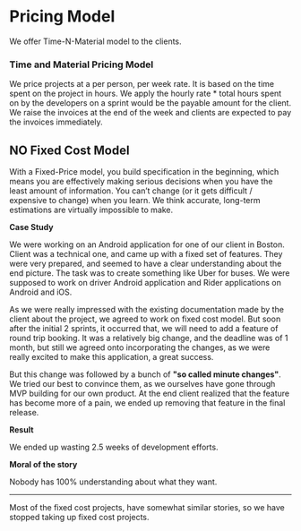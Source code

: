 # Pricing Model

We offer Time-N-Material model to the clients.

### Time and Material Pricing Model

We price projects at a per person, per week rate. It is based on the time spent on the project in hours. We apply the hourly rate * total hours spent on by the developers on a sprint would be the payable amount for the client.
We raise the invoices at the end of the week and clients are expected to pay the invoices immediately. 

## NO Fixed Cost Model

With a Fixed-Price model, you build specification in the beginning, which means you are effectively making serious decisions when you have the least amount of information. You can’t change (or it gets difficult / expensive to change) when you learn. We think accurate, long-term estimations are virtually impossible to make.

**Case Study**

We were working on an Android application for one of our client in Boston. Client was a technical one, and came up with a fixed set of features. They were very prepared, and seemed to have a clear understanding about the end picture. The task was to create something like Uber for buses. We were supposed to work on driver Android application and Rider applications on Android and iOS. 

As we were really impressed with the existing documentation made by the client about the project, we agreed to work on fixed cost model. But soon after the initial 2 sprints, it occurred that, we will need to add a feature of round trip booking. It was a relatively big change, and the deadline was of 1 month, but still we agreed onto incorporating the changes, as we were really excited to make this application, a great success. 

But this change was followed by a bunch of **"so called minute changes"**. We tried our best to convince them, as we ourselves have gone through MVP building for our own product. At the end client realized that the feature has become more of a pain, we ended up removing that feature in the final release. 

**Result**

We ended up wasting 2.5 weeks of development efforts.

**Moral of the story**

Nobody has 100% understanding about what they want.

***

Most of the fixed cost projects, have somewhat similar stories, so we have stopped taking up fixed cost projects.
